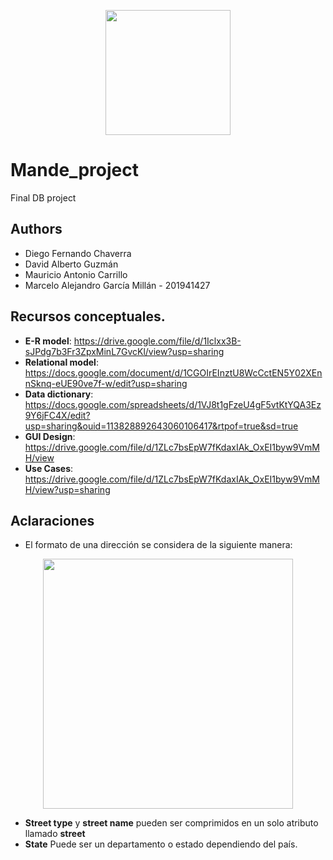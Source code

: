 <p align='center'>
  <img width='200' heigth='225' src='https://user-images.githubusercontent.com/62605744/171186764-43f7aae0-81a9-4b6e-b4ce-af963564eafb.png'>
</p>

# Mande_project
Final DB project

## Authors
- Diego Fernando Chaverra
- David Alberto Guzmán
- Mauricio Antonio Carrillo
- Marcelo Alejandro García Millán - 201941427

## Recursos conceptuales.
- **E-R model**: https://drive.google.com/file/d/1Iclxx3B-sJPdg7b3Fr3ZpxMinL7GvcKl/view?usp=sharing
- **Relational model**: https://docs.google.com/document/d/1CGOIrEInztU8WcCctEN5Y02XEnnSknq-eUE90ve7f-w/edit?usp=sharing
- **Data dictionary**: https://docs.google.com/spreadsheets/d/1VJ8t1gFzeU4gF5vtKtYQA3Ez9Y6jFC4X/edit?usp=sharing&ouid=113828892643060106417&rtpof=true&sd=true
- **GUI Design**: https://drive.google.com/file/d/1ZLc7bsEpW7fKdaxIAk_OxEI1byw9VmMH/view
- **Use Cases**: https://drive.google.com/file/d/1ZLc7bsEpW7fKdaxIAk_OxEI1byw9VmMH/view?usp=sharing

## Aclaraciones
- El formato de una dirección se considera de la siguiente manera:
<p align='center'>
  <img width='400' heigth='450' src='https://user-images.githubusercontent.com/62605744/212376844-55feb067-ed87-4ccd-89be-aeb657c497aa.png'>
</p>

  
  - **Street type** y **street name** pueden ser comprimidos en un solo atributo llamado **street**
  - **State** Puede ser un departamento o estado dependiendo del país.
